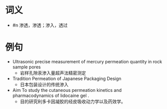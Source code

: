 # 词义
- #n 渗透，渗透；渗入，透过
# 例句
- Ultrasonic precise measurement of mercury permeation quantity in rock sample pores
	- 岩样孔隙汞渗入量超声法精密测定
- Tradition Permeation of Japanese Packaging Design
	- 日本包装设计的传统渗入
- Aim To study the cutaneous permeation kinetics and pharmacodynamics of lidocaine gel .
	- 目的研究利多卡因凝胶的经皮吸收动力学以及药效学。
